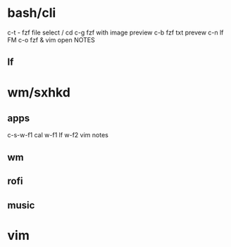 # bash/cli
c-t - fzf file select / cd
c-g fzf with image preview
c-b fzf txt prevew
c-n lf FM
c-o fzf & vim open NOTES

## lf

# wm/sxhkd
## apps
c-s-w-f1 cal
w-f1 lf
w-f2 vim notes
## wm
## rofi
## music

# vim
